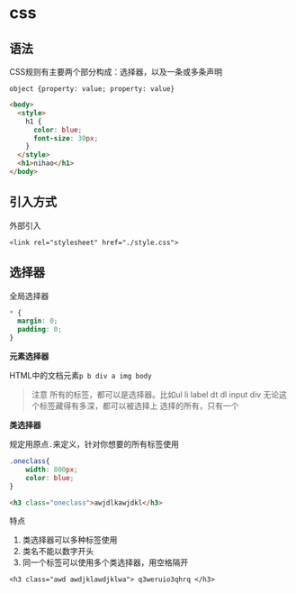 # css

## 语法

CSS规则有主要两个部分构成：选择器，以及一条或多条声明

`object {property: value; property: value}`

```html
<body>
  <style>
    h1 {
      color: blue;
      font-size: 30px;
    }
  </style>
  <h1>nihao</h1>
</body>
```

## 引入方式

外部引入

`<link rel="stylesheet" href="./style.css">`

## 选择器

全局选择器

```css
* {
  margin: 0;
  padding: 0;
}
```

**元素选择器** 

HTML中的文档元素`p b div a img body`

> 注意
> 所有的标签，都可以是选择器。比如ul li label dt dl input div
> 无论这个标签藏得有多深，都可以被选择上
> 选择的所有，只有一个


**类选择器**

规定用原点`.`来定义，针对你想要的所有标签使用

```css
.oneclass{
    width: 800px;
    color: blue;
}
```

```html
<h3 class="oneclass">awjdlkawjdkl</h3>
```

特点  

1. 类选择器可以多种标签使用
2. 类名不能以数字开头
3. 同一个标签可以使用多个类选择器，用空格隔开

`<h3 class="awd awdjklawdjklwa"> q3weruio3qhrq </h3>`

